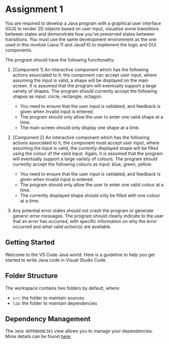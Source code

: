 # Assignment 1

You are required to develop a Java program with a graphical user interface (GUI) to render 2D objects based on user input, visualise some transitions between states and demonstrate how you’ve preserved states between transitions. You must use the same development environment as the one used in this module (Java 11 and JavaFX) to implement the logic and GUI components.

The program should have the following functionality:

1. [Component 1] An interactive component which has the following actions associated to it; the component can accept user input, where assuming the input is valid, a shape will be displayed on the main screen. It is assumed that the program will eventually support a large variety of shapes. The program should currently accept the following shapes as input: circle, rectangle, octagon.

   - You need to ensure that the user input is validated, and feedback is given when invalid input is entered.
   - The program should only allow the user to enter one valid shape at a time.
   - The main screen should only display one shape at a time.

2. [Component 2] An interactive component which has the following actions associated to it; the component must accept user input, where assuming the input is valid, the currently displayed shape will be filled using the colour of the valid input. Again, it is assumed that the program will eventually support a large variety of colours. The program should currently accept the following colours as input: blue, green, yellow.

   - You need to ensure that the user input is validated, and feedback is given when invalid input is entered.
   - The program should only allow the user to enter one valid colour at a time.
   - The currently displayed shape should only be filled with one colour at a time.

3. Any potential error states should not crash the program or generate generic error messages. The program should clearly indicate to the user that an error has occurred, with specific information on why the error occurred and what valid action(s) are available.

## Getting Started

Welcome to the VS Code Java world. Here is a guideline to help you get started to write Java code in Visual Studio Code.

## Folder Structure

The workspace contains two folders by default, where:

- `src`: the folder to maintain sources
- `lib`: the folder to maintain dependencies

## Dependency Management

The `JAVA DEPENDENCIES` view allows you to manage your dependencies. More details can be found [here](https://github.com/microsoft/vscode-java-pack/blob/master/release-notes/v0.9.0.md#work-with-jar-files-directly).
